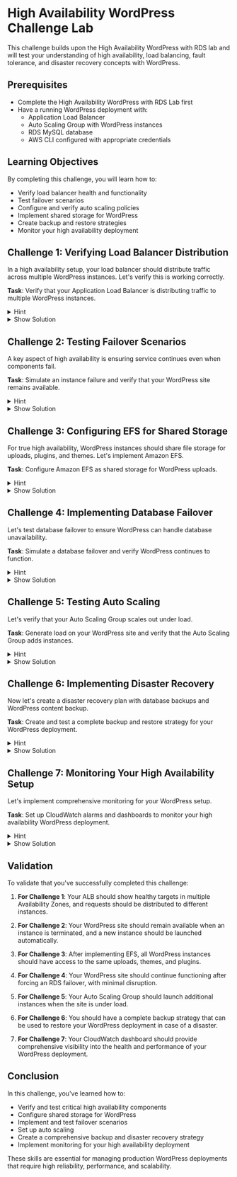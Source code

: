 # High Availability WordPress Challenge Lab

This challenge builds upon the High Availability WordPress with RDS lab and will test your understanding of high availability, load balancing, fault tolerance, and disaster recovery concepts with WordPress.

## Prerequisites

- Complete the High Availability WordPress with RDS Lab first
- Have a running WordPress deployment with:
  - Application Load Balancer
  - Auto Scaling Group with WordPress instances
  - RDS MySQL database
  - AWS CLI configured with appropriate credentials

## Learning Objectives

By completing this challenge, you will learn how to:
- Verify load balancer health and functionality
- Test failover scenarios
- Configure and verify auto scaling policies
- Implement shared storage for WordPress
- Create backup and restore strategies
- Monitor your high availability deployment

## Challenge 1: Verifying Load Balancer Distribution

In a high availability setup, your load balancer should distribute traffic across multiple WordPress instances. Let's verify this is working correctly.

**Task**: Verify that your Application Load Balancer is distributing traffic to multiple WordPress instances.

<details>
<summary>Hint</summary>
You can examine the ALB's target group, check instance health, and confirm traffic distribution using both the AWS CLI and the WordPress application itself.
</details>

<details>
<summary>Show Solution</summary>

```bash
# Step 1: Get your ALB and target group information
ALB_ARN=$(aws elbv2 describe-load-balancers \
    --names wp-lab-alb \
    --query 'LoadBalancers[0].LoadBalancerArn' \
    --output text)

TG_ARN=$(aws elbv2 describe-target-groups \
    --load-balancer-arn $ALB_ARN \
    --query 'TargetGroups[0].TargetGroupArn' \
    --output text)

# Step 2: Check registered targets and their health
aws elbv2 describe-target-health \
    --target-group-arn $TG_ARN

# Step 3: Get the DNS name of your ALB
ALB_DNS=$(aws elbv2 describe-load-balancers \
    --load-balancer-arns $ALB_ARN \
    --query 'LoadBalancers[0].DNSName' \
    --output text)

echo "Your WordPress site is accessible at http://$ALB_DNS"

# Step 4: Verify traffic distribution using a test plugin
# Access your WordPress admin panel at http://$ALB_DNS/wp-admin
# Install a plugin called "Server IP & Memory Usage Display"
# This will show which server is handling each request
# Refresh your site multiple times to verify requests go to different instances
```

You should see requests being handled by different EC2 instances as you refresh, proving that load balancing is working correctly.
</details>

## Challenge 2: Testing Failover Scenarios

A key aspect of high availability is ensuring service continues even when components fail.

**Task**: Simulate an instance failure and verify that your WordPress site remains available.

<details>
<summary>Hint</summary>
You can manually terminate one of the WordPress instances to simulate a failure, then verify that:
1. The site remains available through the load balancer
2. The auto scaling group launches a replacement instance
</details>

<details>
<summary>Show Solution</summary>

```bash
# Step 1: Get a list of EC2 instances in your Auto Scaling Group
ASG_NAME="wp-lab-asg"
INSTANCE_IDS=$(aws autoscaling describe-auto-scaling-groups \
    --auto-scaling-group-names $ASG_NAME \
    --query 'AutoScalingGroups[0].Instances[*].InstanceId' \
    --output text)

echo "Current instances: $INSTANCE_IDS"

# Step 2: Choose one instance to terminate (simulate failure)
INSTANCE_TO_TERMINATE=$(echo $INSTANCE_IDS | awk '{print $1}')
echo "Terminating instance: $INSTANCE_TO_TERMINATE"

# Step 3: Terminate the selected instance
aws ec2 terminate-instances \
    --instance-ids $INSTANCE_TO_TERMINATE

echo "Instance termination initiated. Waiting for replacement..."

# Step 4: Monitor the Auto Scaling Group activity
# Watch as the ASG detects the terminated instance and launches a replacement
watch -n 5 "aws autoscaling describe-auto-scaling-groups \
    --auto-scaling-group-names $ASG_NAME \
    --query 'AutoScalingGroups[0].Instances[*].{InstanceId:InstanceId,LifecycleState:LifecycleState,HealthStatus:HealthStatus}' \
    --output table"

# Step 5: Verify WordPress site remains available during the failover
# In another terminal or browser, access your site: http://$ALB_DNS
```

Your WordPress site should remain available throughout the process, with only a brief period where some requests might fail while the unhealthy instance is being removed from the ALB target group. After a few minutes, a new instance should be launched by the Auto Scaling Group.
</details>

## Challenge 3: Configuring EFS for Shared Storage

For true high availability, WordPress instances should share file storage for uploads, plugins, and themes. Let's implement Amazon EFS.

**Task**: Configure Amazon EFS as shared storage for WordPress uploads.

<details>
<summary>Hint</summary>
You'll need to:
1. Create an EFS file system
2. Mount the EFS in your WordPress instances
3. Configure WordPress to use the shared storage for uploads
</details>

<details>
<summary>Show Solution</summary>

```bash
# Step 1: Get VPC and subnet information
VPC_ID=$(aws ec2 describe-vpcs \
    --filters "Name=tag:Name,Values=wp-lab-vpc" \
    --query 'Vpcs[0].VpcId' \
    --output text)

PRIVATE_SUBNET_1_ID=$(aws ec2 describe-subnets \
    --filters "Name=tag:Name,Values=wp-lab-private-1" \
    --query 'Subnets[0].SubnetId' \
    --output text)

PRIVATE_SUBNET_2_ID=$(aws ec2 describe-subnets \
    --filters "Name=tag:Name,Values=wp-lab-private-2" \
    --query 'Subnets[0].SubnetId' \
    --output text)

# Step 2: Create a security group for EFS
EFS_SG_ID=$(aws ec2 create-security-group \
    --group-name wp-lab-efs-sg \
    --description "Security group for WordPress EFS" \
    --vpc-id $VPC_ID \
    --query 'GroupId' \
    --output text)

# Step 3: Allow NFS traffic from the WordPress instances' security group
WP_SG_ID=$(aws ec2 describe-security-groups \
    --filters "Name=group-name,Values=wp-lab-wp-sg" \
    --query 'SecurityGroups[0].GroupId' \
    --output text)

aws ec2 authorize-security-group-ingress \
    --group-id $EFS_SG_ID \
    --protocol tcp \
    --port 2049 \
    --source-group $WP_SG_ID

# Step 4: Create the EFS file system
EFS_ID=$(aws efs create-file-system \
    --performance-mode generalPurpose \
    --throughput-mode bursting \
    --encrypted \
    --tags Key=Name,Value=wp-lab-efs \
    --query 'FileSystemId' \
    --output text)

echo "EFS File System created with ID: $EFS_ID"

# Step 5: Create mount targets in private subnets
aws efs create-mount-target \
    --file-system-id $EFS_ID \
    --subnet-id $PRIVATE_SUBNET_1_ID \
    --security-groups $EFS_SG_ID

aws efs create-mount-target \
    --file-system-id $EFS_ID \
    --subnet-id $PRIVATE_SUBNET_2_ID \
    --security-groups $EFS_SG_ID

echo "EFS mount targets created. Waiting for them to become available..."
sleep 30

# Step 6: Update the Launch Template UserData to mount EFS
# Get the current Launch Template ID and latest version
LAUNCH_TEMPLATE_ID=$(aws ec2 describe-launch-templates \
    --filters "Name=launch-template-name,Values=wp-lab-lt" \
    --query 'LaunchTemplates[0].LaunchTemplateId' \
    --output text)

LATEST_VERSION=$(aws ec2 describe-launch-templates \
    --launch-template-ids $LAUNCH_TEMPLATE_ID \
    --query 'LaunchTemplates[0].LatestVersionNumber' \
    --output text)

# Get the current launch template data
aws ec2 get-launch-template-data \
    --launch-template-id $LAUNCH_TEMPLATE_ID \
    --version-number $LATEST_VERSION > launch-template-data.json

# Edit the launch template to include EFS mounting
# Note: In a real scenario, you would update the full UserData script
# Here's a sample UserData addition for mounting EFS:

# Create a new version of the launch template with updated UserData
cat > efs-userdata.txt << EOF
#!/bin/bash
# Update system
dnf update -y

# Install required packages
dnf install -y httpd mariadb105 wget php-fpm php-mysqli php-json php php-devel amazon-efs-utils

# Start and enable Apache
systemctl start httpd
systemctl enable httpd

# Install WordPress
mkdir -p /var/www/html
wget https://wordpress.org/latest.tar.gz
tar -xzf latest.tar.gz -C /var/www/html/
mv /var/www/html/wordpress/* /var/www/html/
rm -rf /var/www/html/wordpress
rm latest.tar.gz

# Configure WordPress
# ... existing wp-config.php setup ...

# Mount EFS for uploads directory
mkdir -p /var/www/html/wp-content/uploads
echo "$EFS_ID:/ /var/www/html/wp-content/uploads efs _netdev,tls,iam 0 0" >> /etc/fstab
mount -a

# Set proper permissions
chown -R apache:apache /var/www/html
chmod -R 755 /var/www/html

# Restart Apache
systemctl restart httpd
EOF

# Encode the UserData script as base64
USERDATA=$(base64 -w0 efs-userdata.txt)

# Create a new version of the launch template
aws ec2 create-launch-template-version \
    --launch-template-id $LAUNCH_TEMPLATE_ID \
    --version-description "Added EFS for shared uploads" \
    --source-version $LATEST_VERSION \
    --launch-template-data "{\"UserData\":\"$USERDATA\"}"

# Update the Auto Scaling Group to use the latest template version
aws autoscaling update-auto-scaling-group \
    --auto-scaling-group-name $ASG_NAME \
    --launch-template LaunchTemplateId=$LAUNCH_TEMPLATE_ID,Version=\$Latest

# Step 7: Refresh instances to use the new configuration
aws autoscaling start-instance-refresh \
    --auto-scaling-group-name $ASG_NAME \
    --preferences MinHealthyPercentage=50

echo "Instance refresh started. New instances will mount the EFS volume."
echo "Once complete, upload a file through WordPress and verify it's accessible from all instances."
```

After the instance refresh completes:
1. Access your WordPress admin panel
2. Upload a media file
3. The file should now be stored on EFS and accessible from all WordPress instances

You can verify this by terminating instances and confirming the uploaded files remain accessible.
</details>

## Challenge 4: Implementing Database Failover

Let's test database failover to ensure WordPress can handle database unavailability.

**Task**: Simulate a database failover and verify WordPress continues to function.

<details>
<summary>Hint</summary>
RDS Multi-AZ deployments handle failover automatically. You can force a failover to test this functionality.
</details>

<details>
<summary>Show Solution</summary>

```bash
# Step 1: Get your RDS instance identifier
DB_INSTANCE_ID=$(aws rds describe-db-instances \
    --query 'DBInstances[?DBName==`wordpress`].DBInstanceIdentifier' \
    --output text)

echo "Database instance ID: $DB_INSTANCE_ID"

# Step 2: Verify Multi-AZ is enabled
MULTI_AZ=$(aws rds describe-db-instances \
    --db-instance-identifier $DB_INSTANCE_ID \
    --query 'DBInstances[0].MultiAZ' \
    --output text)

if [ "$MULTI_AZ" != "true" ]; then
    echo "Multi-AZ is not enabled. Enabling it now..."
    
    # Enable Multi-AZ if not already enabled
    aws rds modify-db-instance \
        --db-instance-identifier $DB_INSTANCE_ID \
        --multi-az \
        --apply-immediately
    
    echo "Waiting for Multi-AZ configuration to complete (this may take several minutes)..."
    aws rds wait db-instance-available \
        --db-instance-identifier $DB_INSTANCE_ID
else
    echo "Multi-AZ is already enabled."
fi

# Step 3: Check the current AZ before failover
CURRENT_AZ=$(aws rds describe-db-instances \
    --db-instance-identifier $DB_INSTANCE_ID \
    --query 'DBInstances[0].AvailabilityZone' \
    --output text)

echo "Current primary AZ: $CURRENT_AZ"

# Step 4: Force a failover
echo "Initiating database failover..."
aws rds reboot-db-instance \
    --db-instance-identifier $DB_INSTANCE_ID \
    --force-failover

# Step 5: Wait for the failover to complete
echo "Waiting for failover to complete..."
aws rds wait db-instance-available \
    --db-instance-identifier $DB_INSTANCE_ID

# Step 6: Check the new AZ after failover
NEW_AZ=$(aws rds describe-db-instances \
    --db-instance-identifier $DB_INSTANCE_ID \
    --query 'DBInstances[0].AvailabilityZone' \
    --output text)

echo "New primary AZ: $NEW_AZ"

# Step 7: Verify WordPress is still functioning
ALB_DNS=$(aws elbv2 describe-load-balancers \
    --names wp-lab-alb \
    --query 'LoadBalancers[0].DNSName' \
    --output text)

echo "Verify WordPress is working at http://$ALB_DNS"
echo "Try performing some database operations (creating a post, commenting, etc.)"
```

During the failover process, WordPress might experience a brief period (typically 60-120 seconds) of database unavailability. After the failover completes, the site should return to normal operation, demonstrating the resilience of the Multi-AZ RDS configuration.
</details>

## Challenge 5: Testing Auto Scaling

Let's verify that your Auto Scaling Group scales out under load.

**Task**: Generate load on your WordPress site and verify that the Auto Scaling Group adds instances.

<details>
<summary>Hint</summary>
You can use a load testing tool to generate traffic to your WordPress site, then monitor the Auto Scaling Group to see new instances being added.
</details>

<details>
<summary>Show Solution</summary>

```bash
# Step 1: Get your Auto Scaling Group details
ASG_NAME="wp-lab-asg"
ASG_INFO=$(aws autoscaling describe-auto-scaling-groups \
    --auto-scaling-group-names $ASG_NAME \
    --query 'AutoScalingGroups[0].{MinSize:MinSize,MaxSize:MaxSize,DesiredCapacity:DesiredCapacity}')

echo "Current ASG configuration: $ASG_INFO"

# Step 2: Get ALB DNS name
ALB_DNS=$(aws elbv2 describe-load-balancers \
    --names wp-lab-alb \
    --query 'LoadBalancers[0].DNSName' \
    --output text)

# Step 3: Create a simple load testing script
cat > load-test.sh << 'EOF'
#!/bin/bash
URL="http://$1"
CONCURRENT=10
REQUESTS=1000

# Install Apache Bench if not present
if ! command -v ab &> /dev/null; then
    if [ -f /etc/debian_version ]; then
        apt-get update && apt-get install -y apache2-utils
    elif [ -f /etc/redhat-release ]; then
        yum install -y httpd-tools
    else
        echo "Cannot install Apache Bench. Please install manually."
        exit 1
    fi
fi

# Run load test
echo "Starting load test on $URL with $CONCURRENT concurrent users..."
ab -n $REQUESTS -c $CONCURRENT -k "$URL/"
EOF

chmod +x load-test.sh

# Step 4: Run the load test
echo "Running load test against http://$ALB_DNS"
./load-test.sh "$ALB_DNS"

# Step 5: Monitor the Auto Scaling Group in another terminal
echo "In another terminal, run this command to monitor scaling activities:"
echo "watch -n 5 \"aws autoscaling describe-auto-scaling-groups \\"
echo "    --auto-scaling-group-names $ASG_NAME \\"
echo "    --query 'AutoScalingGroups[0].{DesiredCapacity:DesiredCapacity,Instances:Instances[*].{InstanceId:InstanceId,LifecycleState:LifecycleState}}' \\"
echo "    --output table\""

# Step 6: Increase the load if needed
echo "If no scaling occurs, you may need to increase the load:"
echo "./load-test.sh \"$ALB_DNS\" 20 2000  # 20 concurrent users, 2000 requests"

# Step 7: Check CloudWatch metrics to see the CPU utilization
aws cloudwatch get-metric-statistics \
    --namespace AWS/EC2 \
    --metric-name CPUUtilization \
    --dimensions Name=AutoScalingGroupName,Value=$ASG_NAME \
    --start-time $(date -u -v-30M "+%Y-%m-%dT%H:%M:%SZ") \
    --end-time $(date -u "+%Y-%m-%dT%H:%M:%SZ") \
    --period 60 \
    --statistics Average \
    --query 'Datapoints[*].{Timestamp:Timestamp,Average:Average}'
```

As the load test runs, monitor the Auto Scaling Group activity. You should see:
1. Increased CPU utilization
2. Scale-out actions being triggered
3. New instances being launched when the CPU utilization exceeds your defined threshold (typically 70%)

After the load test completes, the system should eventually scale back down.
</details>

## Challenge 6: Implementing Disaster Recovery

Now let's create a disaster recovery plan with database backups and WordPress content backup.

**Task**: Create and test a complete backup and restore strategy for your WordPress deployment.

<details>
<summary>Hint</summary>
A complete DR strategy should include:
1. Database backups (RDS snapshots)
2. WordPress file backups (EFS or EC2 content)
3. Configuration backups (launch template, security groups, etc.)
</details>

<details>
<summary>Show Solution</summary>

```bash
# Step 1: Create an RDS snapshot
DB_INSTANCE_ID=$(aws rds describe-db-instances \
    --query 'DBInstances[?DBName==`wordpress`].DBInstanceIdentifier' \
    --output text)

SNAPSHOT_ID="wp-manual-backup-$(date +%Y%m%d-%H%M%S)"

echo "Creating RDS snapshot: $SNAPSHOT_ID"
aws rds create-db-snapshot \
    --db-instance-identifier $DB_INSTANCE_ID \
    --db-snapshot-identifier $SNAPSHOT_ID

echo "Waiting for snapshot to complete..."
aws rds wait db-snapshot-completed \
    --db-snapshot-identifier $SNAPSHOT_ID

# Step 2: Create an EFS backup (if you implemented Challenge 3)
# Create a backup vault if you don't have one
BACKUP_VAULT_NAME="wordpress-backups"

aws backup create-backup-vault \
    --backup-vault-name $BACKUP_VAULT_NAME

# Get the EFS ID
EFS_ID=$(aws efs describe-file-systems \
    --query 'FileSystems[?Name==`wp-lab-efs`].FileSystemId' \
    --output text)

if [ -n "$EFS_ID" ]; then
    # Create an on-demand backup of the EFS
    BACKUP_JOB_ID=$(aws backup start-backup-job \
        --backup-vault-name $BACKUP_VAULT_NAME \
        --resource-arn arn:aws:elasticfilesystem:$(aws configure get region):$(aws sts get-caller-identity --query Account --output text):file-system/$EFS_ID \
        --iam-role-arn arn:aws:iam::$(aws sts get-caller-identity --query Account --output text):role/service-role/AWSBackupDefaultServiceRole \
        --lifecycle DeleteAfterDays=30 \
        --query BackupJobId \
        --output text)
    
    echo "EFS backup job started with ID: $BACKUP_JOB_ID"
fi

# Step 3: Create a CloudFormation template for infrastructure
cat > wordpress-backup.yaml << EOF
AWSTemplateFormatVersion: '2010-09-09'
Description: 'WordPress High Availability Backup Information'
Resources: {}
Outputs:
  VPC:
    Description: VPC ID
    Value: ${VPC_ID}
  DBInstanceID:
    Description: RDS Instance ID
    Value: ${DB_INSTANCE_ID}
  DBSnapshotID:
    Description: Latest Database Snapshot ID
    Value: ${SNAPSHOT_ID}
  LaunchTemplateID:
    Description: EC2 Launch Template ID
    Value: ${LAUNCH_TEMPLATE_ID}
  EFSID:
    Description: EFS File System ID for WordPress content
    Value: ${EFS_ID:-None}
  EFSBackupJobID:
    Description: EFS Backup Job ID
    Value: ${BACKUP_JOB_ID:-None}
  ASGName:
    Description: Auto Scaling Group Name
    Value: ${ASG_NAME}
  ALBARNs:
    Description: Application Load Balancer ARN
    Value: ${ALB_ARN}
EOF

# Step 4: Save the CloudFormation template to S3
BUCKET_NAME="wordpress-backups-$(aws sts get-caller-identity --query 'Account' --output text)"

# Create the bucket if it doesn't exist
if ! aws s3api head-bucket --bucket $BUCKET_NAME 2>/dev/null; then
    aws s3api create-bucket \
        --bucket $BUCKET_NAME \
        --region $(aws configure get region)
fi

# Upload the backup info
aws s3 cp wordpress-backup.yaml s3://$BUCKET_NAME/wordpress-backup-$(date +%Y%m%d-%H%M%S).yaml

echo "Disaster recovery information saved to S3://$BUCKET_NAME"

# Step 5: Create a disaster recovery script
cat > wordpress-restore.sh << 'EOF'
#!/bin/bash
# WordPress Disaster Recovery Script

# Required inputs
if [ $# -lt 2 ]; then
    echo "Usage: $0 <S3_BUCKET> <BACKUP_TEMPLATE_KEY>"
    exit 1
fi

S3_BUCKET=$1
BACKUP_TEMPLATE_KEY=$2

# Download the backup template
aws s3 cp s3://$S3_BUCKET/$BACKUP_TEMPLATE_KEY wordpress-restore.yaml

# Extract values from the template
VPC_ID=$(grep -A1 "VPC:" wordpress-restore.yaml | grep "Value" | awk '{print $2}')
DB_INSTANCE_ID=$(grep -A1 "DBInstanceID:" wordpress-restore.yaml | grep "Value" | awk '{print $2}')
DB_SNAPSHOT_ID=$(grep -A1 "DBSnapshotID:" wordpress-restore.yaml | grep "Value" | awk '{print $2}')
LAUNCH_TEMPLATE_ID=$(grep -A1 "LaunchTemplateID:" wordpress-restore.yaml | grep "Value" | awk '{print $2}')
EFS_ID=$(grep -A1 "EFSID:" wordpress-restore.yaml | grep "Value" | awk '{print $2}')
EFS_BACKUP_JOB_ID=$(grep -A1 "EFSBackupJobID:" wordpress-restore.yaml | grep "Value" | awk '{print $2}')
ASG_NAME=$(grep -A1 "ASGName:" wordpress-restore.yaml | grep "Value" | awk '{print $2}')
ALB_ARN=$(grep -A1 "ALBARNs:" wordpress-restore.yaml | grep "Value" | awk '{print $2}')

echo "Restore values:"
echo "VPC: $VPC_ID"
echo "DB Instance: $DB_INSTANCE_ID"
echo "DB Snapshot: $DB_SNAPSHOT_ID"
echo "Launch Template: $LAUNCH_TEMPLATE_ID"
echo "EFS: $EFS_ID"
echo "EFS Backup Job: $EFS_BACKUP_JOB_ID"
echo "ASG: $ASG_NAME"
echo "ALB: $ALB_ARN"

# Implement restore logic based on the backed up values
# For a real DR scenario, you would:
# 1. Restore RDS from snapshot
# 2. Restore EFS from backup
# 3. Re-create the WordPress instances with the launch template
# 4. Configure everything to work together again

echo "This script provides the information needed for a disaster recovery."
echo "For a complete restore, you would need to implement the specific restore steps."
EOF

chmod +x wordpress-restore.sh

# Step 6: Upload the restore script to S3
aws s3 cp wordpress-restore.sh s3://$BUCKET_NAME/wordpress-restore.sh

echo "Disaster recovery script saved to S3://$BUCKET_NAME/wordpress-restore.sh"
echo "To restore, run: ./wordpress-restore.sh $BUCKET_NAME wordpress-backup-$(date +%Y%m%d-%H%M%S).yaml"
```

This solution creates:
1. An RDS database snapshot
2. An EFS backup (if EFS is being used)
3. A CloudFormation template with key information about your resources
4. A restore script template that can be used in a disaster recovery scenario

For a full disaster recovery test, you would:
1. Create a new VPC and subnets in another region
2. Restore the RDS database from the snapshot
3. Create a new EFS file system and restore the data
4. Launch WordPress instances with the saved configuration
5. Set up a new load balancer
6. Verify WordPress functionality in the new environment
</details>

## Challenge 7: Monitoring Your High Availability Setup

Let's implement comprehensive monitoring for your WordPress setup.

**Task**: Set up CloudWatch alarms and dashboards to monitor your high availability WordPress deployment.

<details>
<summary>Hint</summary>
You should monitor key aspects of your stack, including:
1. Load balancer metrics
2. EC2 instance health and performance
3. RDS database metrics
4. EFS metrics (if applicable)
</details>

<details>
<summary>Show Solution</summary>

```bash
# Step 1: Create CloudWatch alarms for key metrics

# Load Balancer alarm for high latency
aws cloudwatch put-metric-alarm \
    --alarm-name "WP-HighLatency" \
    --alarm-description "Alarm when latency exceeds 1 second" \
    --metric-name TargetResponseTime \
    --namespace AWS/ApplicationELB \
    --statistic Average \
    --dimensions Name=LoadBalancer,Value=$(aws elbv2 describe-load-balancers --names wp-lab-alb --query 'LoadBalancers[0].LoadBalancerName' --output text) \
    --period 60 \
    --evaluation-periods 2 \
    --threshold 1 \
    --comparison-operator GreaterThanThreshold \
    --alarm-actions arn:aws:sns:$(aws configure get region):$(aws sts get-caller-identity --query Account --output text):wordpress-alerts

# RDS CPU Utilization alarm
aws cloudwatch put-metric-alarm \
    --alarm-name "WP-DB-HighCPU" \
    --alarm-description "Alarm when database CPU exceeds 80%" \
    --metric-name CPUUtilization \
    --namespace AWS/RDS \
    --statistic Average \
    --dimensions Name=DBInstanceIdentifier,Value=$DB_INSTANCE_ID \
    --period 300 \
    --evaluation-periods 2 \
    --threshold 80 \
    --comparison-operator GreaterThanThreshold \
    --alarm-actions arn:aws:sns:$(aws configure get region):$(aws sts get-caller-identity --query Account --output text):wordpress-alerts

# Auto Scaling Group capacity alarm
aws cloudwatch put-metric-alarm \
    --alarm-name "WP-ASG-NearMaxCapacity" \
    --alarm-description "Alarm when ASG is near max capacity" \
    --metric-name GroupInServiceInstances \
    --namespace AWS/AutoScaling \
    --statistic Maximum \
    --dimensions Name=AutoScalingGroupName,Value=$ASG_NAME \
    --period 60 \
    --evaluation-periods 1 \
    --threshold $(aws autoscaling describe-auto-scaling-groups --auto-scaling-group-names $ASG_NAME --query 'AutoScalingGroups[0].MaxSize-1' --output text) \
    --comparison-operator GreaterThanOrEqualToThreshold \
    --alarm-actions arn:aws:sns:$(aws configure get region):$(aws sts get-caller-identity --query Account --output text):wordpress-alerts

# EFS throughput alarm (if you implemented Challenge 3)
if [ -n "$EFS_ID" ]; then
    aws cloudwatch put-metric-alarm \
        --alarm-name "WP-EFS-HighThroughput" \
        --alarm-description "Alarm when EFS throughput is high" \
        --metric-name TotalIOBytes \
        --namespace AWS/EFS \
        --statistic Average \
        --dimensions Name=FileSystemId,Value=$EFS_ID \
        --period 300 \
        --evaluation-periods 2 \
        --threshold 10000000 \
        --comparison-operator GreaterThanThreshold \
        --alarm-actions arn:aws:sns:$(aws configure get region):$(aws sts get-caller-identity --query Account --output text):wordpress-alerts
fi

# Step 2: Create a dashboard for all WordPress components
cat > wordpress-dashboard.json << EOF
{
    "widgets": [
        {
            "type": "metric",
            "x": 0,
            "y": 0,
            "width": 12,
            "height": 6,
            "properties": {
                "metrics": [
                    [ "AWS/ApplicationELB", "RequestCount", "LoadBalancer", "$(aws elbv2 describe-load-balancers --names wp-lab-alb --query 'LoadBalancers[0].LoadBalancerName' --output text)" ],
                    [ ".", "TargetResponseTime", ".", "." ]
                ],
                "view": "timeSeries",
                "stacked": false,
                "region": "$(aws configure get region)",
                "title": "Load Balancer Metrics",
                "period": 300
            }
        },
        {
            "type": "metric",
            "x": 12,
            "y": 0,
            "width": 12,
            "height": 6,
            "properties": {
                "metrics": [
                    [ "AWS/EC2", "CPUUtilization", "AutoScalingGroupName", "$ASG_NAME" ],
                    [ ".", "NetworkIn", ".", "." ],
                    [ ".", "NetworkOut", ".", "." ]
                ],
                "view": "timeSeries",
                "stacked": false,
                "region": "$(aws configure get region)",
                "title": "EC2 Instance Metrics",
                "period": 300
            }
        },
        {
            "type": "metric",
            "x": 0,
            "y": 6,
            "width": 12,
            "height": 6,
            "properties": {
                "metrics": [
                    [ "AWS/RDS", "CPUUtilization", "DBInstanceIdentifier", "$DB_INSTANCE_ID" ],
                    [ ".", "DatabaseConnections", ".", "." ],
                    [ ".", "ReadIOPS", ".", "." ],
                    [ ".", "WriteIOPS", ".", "." ]
                ],
                "view": "timeSeries",
                "stacked": false,
                "region": "$(aws configure get region)",
                "title": "RDS Database Metrics",
                "period": 300
            }
        },
        {
            "type": "metric",
            "x": 12,
            "y": 6,
            "width": 12,
            "height": 6,
            "properties": {
                "metrics": [
                    [ "AWS/AutoScaling", "GroupInServiceInstances", "AutoScalingGroupName", "$ASG_NAME" ],
                    [ ".", "GroupTotalInstances", ".", "." ],
                    [ ".", "GroupMaxSize", ".", "." ]
                ],
                "view": "timeSeries",
                "stacked": false,
                "region": "$(aws configure get region)",
                "title": "Auto Scaling Group Metrics",
                "period": 300
            }
        }
    ]
}
EOF

# Step 3: Create the CloudWatch dashboard
aws cloudwatch put-dashboard \
    --dashboard-name WordPress-Monitoring \
    --dashboard-body file://wordpress-dashboard.json

echo "WordPress monitoring dashboard created: WordPress-Monitoring"
echo "View it in the CloudWatch console: https://console.aws.amazon.com/cloudwatch/home?region=$(aws configure get region)#dashboards:name=WordPress-Monitoring"
```

This solution creates:
1. CloudWatch alarms for critical metrics:
   - Load balancer latency
   - Database CPU usage
   - Auto Scaling Group capacity
   - EFS throughput (if applicable)
2. A comprehensive CloudWatch dashboard showing:
   - Load balancer metrics
   - EC2 instance metrics
   - RDS database metrics
   - Auto Scaling Group metrics

These monitoring tools help you proactively identify issues and ensure the high availability of your WordPress deployment.
</details>

## Validation

To validate that you've successfully completed this challenge:

1. **For Challenge 1**: Your ALB should show healthy targets in multiple Availability Zones, and requests should be distributed to different instances.

2. **For Challenge 2**: Your WordPress site should remain available when an instance is terminated, and a new instance should be launched automatically.

3. **For Challenge 3**: After implementing EFS, all WordPress instances should have access to the same uploads, themes, and plugins.

4. **For Challenge 4**: Your WordPress site should continue functioning after forcing an RDS failover, with minimal disruption.

5. **For Challenge 5**: Your Auto Scaling Group should launch additional instances when the site is under load.

6. **For Challenge 6**: You should have a complete backup strategy that can be used to restore your WordPress deployment in case of a disaster.

7. **For Challenge 7**: Your CloudWatch dashboard should provide comprehensive visibility into the health and performance of your WordPress deployment.

## Conclusion

In this challenge, you've learned how to:
- Verify and test critical high availability components
- Configure shared storage for WordPress
- Implement and test failover scenarios
- Set up auto scaling
- Create a comprehensive backup and disaster recovery strategy
- Implement monitoring for your high availability deployment

These skills are essential for managing production WordPress deployments that require high reliability, performance, and scalability. 